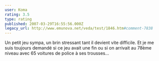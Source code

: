 ```yaml
---
user: Koma
rating: 3.5
type: rating
published: 2007-03-29T16:55:56.000Z
legacy_url: http://www.emunova.net/veda/test/1846.htm#comment-7838
---
```

Un petit jeu sympa, un brin stressant tant il devient vite difficile.
Et je me suis toujours demandé si ce jeu avait une fin ou si on arrivait au 78ème niveau avec 65 voitures de police à ses trousses...